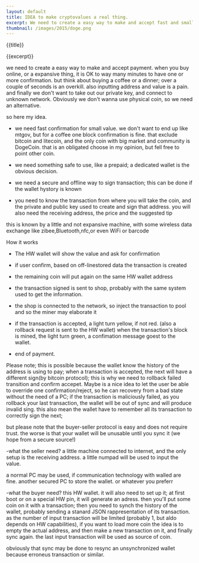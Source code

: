 ```yaml
---
layout: default
title: IDEA to make cryptovalues a real thing. 
excerpt: We need to create a easy way to make and accept fast and small payment in first person
thumbnail: /images/2015/doge.png
---
```


{{title}}

{{excerpt}}


we need to create a easy way to make and accept payment.
when you buy online, or a expansive thing, it is OK to way many minutes to have one or more confirmation.
but think about buying a coffee or a dinner; over a couple of seconds is an overkill.
also inputting address and value is a pain.
and finally we don't want to take out our private key, and connect to unknown network.
Obviously we don't wanna use physical coin, so we need an alternative.

so here my idea.
- we need fast confirmation for small value.
we don't want to end up like mtgov, but for a coffee one block confirmation is fine.
that exclude bitcoin and litecoin, and the only coin with big market and community is DogeCoin.
that is an obligated choose in my opinion, but fell free to point other coin.

- we need something safe to use, like a prepaid; a dedicated wallet is the obvious decision.

- we need a secure and offline way to sign transaction; this can be done if the wallet hystory is known

- you need to know the transaction from where you will take the coin, and the private and public key used to create and sign that address.
you will also need the receiving address, the price and the suggested tip


this is known by a little and not expansive machine, with some wireless data exchange like zibee,Bluetooth,nfc,or even WiFi or barcode

How it works
- The HW wallet will show the value and ask for confirmation

- if user confirm, based on off-linestored data the transaction is created

- the remaining coin will put again on the same HW wallet address

- the transaction signed is sent to shop, probably with the same system used to get the information.

- the shop is connected to the network, so inject the transaction to pool and so the miner may elaborate it

- if the transaction is accepted, a light turn yellow, if not red. (also a rollback request is sent to the HW wallet)
when the transaction's block is mined, the light turn green, a confimation message goest to the wallet.

- end of payment.

Please note; this is possible because the wallet know the history of the address is using to pay;
when a transaction is accepted, the next will have a different sign(by bitcoin protocol);
this is why we need to rollback failed transition and confirm accepet.
Maybe is a nice idea to let the user be able to override one confirmation/reject, so he can recovery from a bad state without the need of a PC;
if the transaction is maliciously failed, as you rollback your last transaction,
the wallet will be out of sync and will produce invalid sing.
this also mean the wallet have to remember all its transaction to correctly sign the next;

but please note that the buyer-seller protocol is easy and does not require trust.
the worse is that your wallet will be unusable until you sync it (we hope from a secure source!)


-what the seller need?
a little machine connected to internet, and the only setup is the receiving address.
a little numpad will be used to input the value.

a normal PC may be used, if communication technology with walled are fine.
another secured PC to store the wallet. or whatever you preferr

-what the buyer need?
this HW wallet. it will also need to set up it;
at first boot or on a special HW pin, it will generate an adress. 
then you'll put some coin on it with a transaction; 
then you need to synch the history of the wallet, probably sending a stanard JSON rappresentation of its transaction.
as the number of input transaction will be limited (probably 1, but aldo depends on HW capabilities), if you want to load more coin
the idea is to empty the actual address, and then make a new transaction on it, and finally sync again.
the last input transaction will be used as source of coin.

obviously that sync may be done to resync an unsynchronized wallet because erroneus transaction or similar.